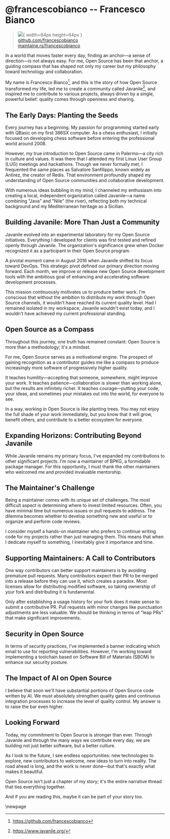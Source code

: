 # @francescobianco -- Francesco Bianco

> ![](https://github.com/francescobianco.png){ width=64px height=64px }  
> [github.com/francescobianco](https://github.com/francescobianco)  
> [maintaine.rs/francescobianco](https://maintaine.rs/francescobianco)

In a world that moves faster every day, finding an anchor—a sense of direction—is not always easy. For me, Open Source has been that anchor, a guiding compass that has shaped not only my career but my philosophy toward technology and collaboration.

My name is Francesco Bianco[^247], and this is the story of how Open Source transformed my life, led me to create a community called Javanile[^246], and inspired me to contribute to various projects, always driven by a single, powerful belief: quality comes through openness and sharing.

## The Early Days: Planting the Seeds

Every journey has a beginning. My passion for programming started early with QBasic on my first 386SX computer. As a chess enthusiast, I initially focused on developing chess software before entering the professional world around 2008.

However, my true introduction to Open Source came in Palermo—a city rich in culture and values. It was there that I attended my first Linux User Group (LUG) meetings and hackathons. Though we never formally met, I frequented the same places as Salvatore Sanfilippo, known widely as Antirez, the creator of Redis. That environment profoundly shaped my understanding of Open Source communities and collaborative development.

With numerous ideas bubbling in my mind, I channeled my enthusiasm into creating a local, independent organization called Javanile—a name combining "Java" and "Nile" (the river), reflecting both my technical background and my Mediterranean heritage as a Sicilian.

## Building Javanile: More Than Just a Community

Javanile evolved into an experimental laboratory for my Open Source initiatives. Everything I developed for clients was first tested and refined openly through Javanile. The organization's significance grew when Docker recognized it as a participant in their Open Source program.

A pivotal moment came in August 2016 when Javanile shifted its focus toward DevOps. This strategic pivot defined our primary direction moving forward. Each month, we improve or release new Open Source development tools with the ambitious goal of enhancing and accelerating software development processes.

This mission continuously motivates us to produce better work. I'm conscious that without the ambition to distribute my work through Open Source channels, it wouldn't have reached its current quality level. Had I remained isolated in my workspace, Javanile wouldn't exist today, and I wouldn't have achieved my current professional standing.

## Open Source as a Compass

Throughout this journey, one truth has remained constant: Open Source is more than a methodology; it's a mindset.

For me, Open Source serves as a motivational engine. The prospect of gaining recognition as a contributor guides me like a compass to produce increasingly more software of progressively higher quality.

It teaches humility—accepting that someone, somewhere, might improve your work. It teaches patience—collaboration is slower than working alone, but the results are infinitely richer. It teaches courage—putting your code, your ideas, and sometimes your mistakes out into the world, for everyone to see.

In a way, working in Open Source is like planting trees. You may not enjoy the full shade of your work immediately, but you know that it will grow, benefit others, and contribute to a better ecosystem for everyone.

## Expanding Horizons: Contributing Beyond Javanile

While Javanile remains my primary focus, I've expanded my contributions to other significant projects. I'm now a maintainer of BPKG, a formidable package manager. For this opportunity, I must thank the other maintainers who welcomed me and provided invaluable mentorship.

## The Maintainer's Challenge

Being a maintainer comes with its unique set of challenges. The most difficult aspect is determining where to invest limited resources. Often, you have minimal time but numerous issues or pull requests to address. The dilemma becomes whether to develop something new and useful or to organize and perform code reviews.

I consider myself a hands-on maintainer who prefers to continue writing code for my projects rather than just managing them. This means that when I dedicate myself to something, I inevitably give it importance and time.

## Supporting Maintainers: A Call to Contributors

One way contributors can better support maintainers is by avoiding premature pull requests. Many contributors expect their PR to be merged into a release before they can use it, which creates a paradox. Most licenses allow for distributing modified software, so taking ownership of your fork and distributing it is fundamental.

Only after establishing a usage history for your fork does it make sense to submit a contributive PR. Pull requests with minor changes like punctuation adjustments are less valuable. We should be thinking in terms of "leap PRs" that make significant improvements.

## Security in Open Source

In terms of security practices, I've implemented a banner indicating which email to use for reporting vulnerabilities. However, I'm working toward implementing a toolchain based on Software Bill of Materials (SBOM) to enhance our security posture.

## The Impact of AI on Open Source

I believe that soon we'll have substantial portions of Open Source code written by AI. We must absolutely strengthen quality gates and continuous integration processes to increase the level of quality control. My answer is to raise the bar even higher.

## Looking Forward

Today, my commitment to Open Source is stronger than ever. Through Javanile and through the many ways we contribute every day, we are building not just better software, but a better culture.

As I look to the future, I see endless opportunities: new technologies to explore, new contributors to welcome, new ideas to turn into reality. The road ahead is long, and the work is never done—but that's exactly what makes it beautiful.

Open Source isn't just a chapter of my story; it's the entire narrative thread that ties everything together.

And if you are reading this, maybe it can be part of your story too.

\newpage


[^246]: https://www.javanile.org/
[^247]: https://github.com/francescobianco
